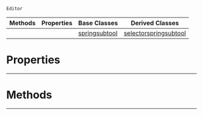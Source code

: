  `Editor`

|Methods|Properties|Base Classes|Derived Classes|
|---|---|---|---|
| | |[springsubtool](https://github.com/ZilchEngine/ZilchDocs/blob/master/code_reference/class_reference/springsubtool.markdown)|[selectorspringsubtool](https://github.com/ZilchEngine/ZilchDocs/blob/master/code_reference/class_reference/selectorspringsubtool.markdown)|


 #  Properties


---  
 #  Methods


---  
 

 